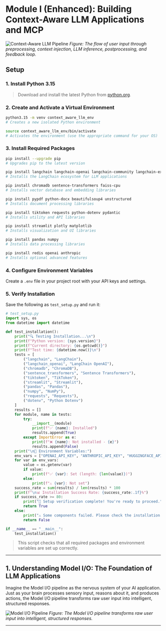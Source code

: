 # Module I (Enhanced): Building Context-Aware LLM Applications and MCP

![Context-Aware LLM Pipeline](01_Context_Aware_LLM_Applications/module_flowchart_v1.png)
*Figure: The flow of user input through preprocessing, context injection, LLM inference, postprocessing, and feedback loop.*

## Setup

### 1. Install Python 3.15
> Download and install the latest Python from [python.org](https://www.python.org/downloads/).

### 2. Create and Activate a Virtual Environment
```bash
python3.15 -m venv context_aware_llm_env
# Creates a new isolated Python environment

source context_aware_llm_env/bin/activate
# Activates the environment (use the appropriate command for your OS)
```

### 3. Install Required Packages
```bash
pip install --upgrade pip
# Upgrades pip to the latest version

pip install langchain langchain-openai langchain-community langchain-experimental chromadb sentence-transformers faiss-cpu pypdf python-docx beautifulsoup4 unstructured tiktoken requests python-dotenv pydantic streamlit plotly matplotlib pandas numpy redis openai anthropic
# Installs the LangChain ecosystem for LLM applications

pip install chromadb sentence-transformers faiss-cpu
# Installs vector database and embedding libraries

pip install pypdf python-docx beautifulsoup4 unstructured
# Installs document processing libraries

pip install tiktoken requests python-dotenv pydantic
# Installs utility and API libraries

pip install streamlit plotly matplotlib
# Installs visualization and UI libraries

pip install pandas numpy
# Installs data processing libraries

pip install redis openai anthropic
# Installs optional advanced features
```

### 4. Configure Environment Variables
Create a `.env` file in your project root with your API keys and settings.

### 5. Verify Installation
Save the following as `test_setup.py` and run it:
```python
# test_setup.py
import sys, os
from datetime import datetime

def test_installation():
    print("🔍 Testing Installation...\n")
    print(f"Python version: {sys.version}")
    print(f"Current directory: {os.getcwd()}")
    print(f"Test time: {datetime.now()}\n")
    tests = [
        ("langchain", "LangChain"),
        ("langchain_openai", "LangChain OpenAI"),
        ("chromadb", "ChromaDB"),
        ("sentence_transformers", "Sentence Transformers"),
        ("tiktoken", "TikToken"),
        ("streamlit", "Streamlit"),
        ("pandas", "Pandas"),
        ("numpy", "NumPy"),
        ("requests", "Requests"),
        ("dotenv", "Python Dotenv")
    ]
    results = []
    for module, name in tests:
        try:
            __import__(module)
            print(f"✅ {name}: Installed")
            results.append(True)
        except ImportError as e:
            print(f"❌ {name}: Not installed - {e}")
            results.append(False)
    print("\n🔑 Environment Variables:")
    env_vars = ["OPENAI_API_KEY", "ANTHROPIC_API_KEY", "HUGGINGFACE_API_TOKEN"]
    for var in env_vars:
        value = os.getenv(var)
        if value:
            print(f"✅ {var}: Set (length: {len(value)})")
        else:
            print(f"⚠️ {var}: Not set")
    success_rate = sum(results) / len(results) * 100
    print(f"\n📊 Installation Success Rate: {success_rate:.1f}%")
    if success_rate >= 80:
        print("🎉 Setup verification complete! You're ready to proceed.")
        return True
    else:
        print("⚠️ Some components failed. Please check the installation.")
        return False

if __name__ == "__main__":
    test_installation()
```
> This script checks that all required packages and environment variables are set up correctly.

---

## 1. Understanding Model I/O: The Foundation of LLM Applications

Imagine the Model I/O pipeline as the nervous system of your AI application. Just as your brain processes sensory input, reasons about it, and produces actions, the Model I/O pipeline transforms raw user input into intelligent, structured responses.

![Model I/O Pipeline](images/model_io_pipeline.png)
*Figure: The Model I/O pipeline transforms raw user input into intelligent, structured responses.*

--- 